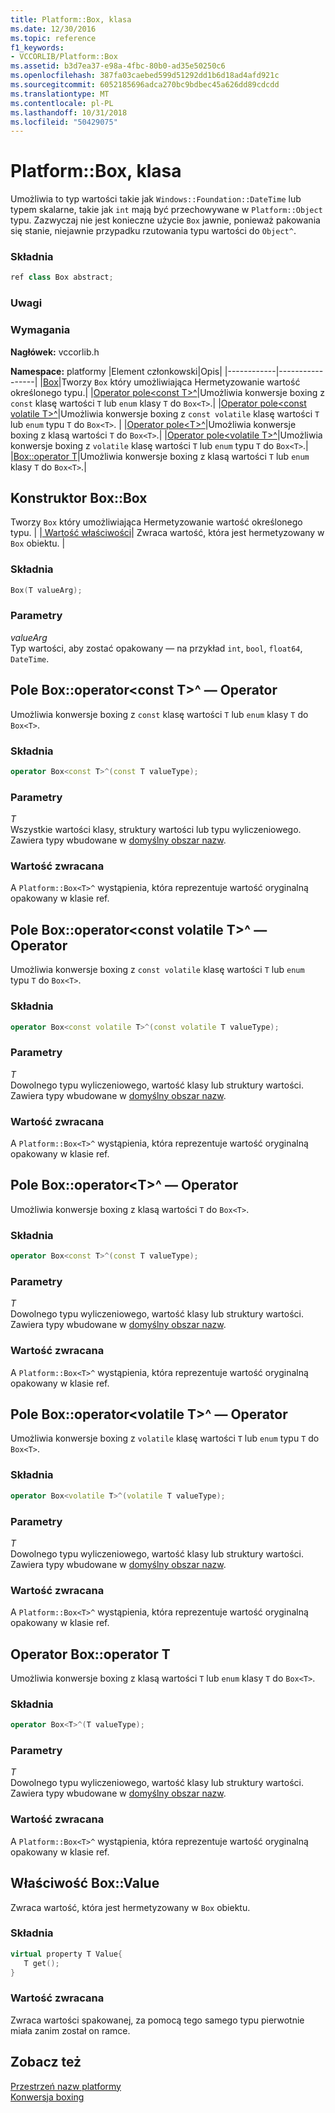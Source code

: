 ```yaml
---
title: Platform::Box, klasa
ms.date: 12/30/2016
ms.topic: reference
f1_keywords:
- VCCORLIB/Platform::Box
ms.assetid: b3d7ea37-e98a-4fbc-80b0-ad35e50250c6
ms.openlocfilehash: 387fa03caebed599d51292dd1b6d18ad4afd921c
ms.sourcegitcommit: 6052185696adca270bc9bdbec45a626dd89cdcdd
ms.translationtype: MT
ms.contentlocale: pl-PL
ms.lasthandoff: 10/31/2018
ms.locfileid: "50429075"
---
```

# <a name="platformbox-class"></a>Platform::Box, klasa

Umożliwia to typ wartości takie jak `Windows::Foundation::DateTime` lub typem skalarne, takie jak `int` mają być przechowywane w `Platform::Object` typu. Zazwyczaj nie jest konieczne użycie `Box` jawnie, ponieważ pakowania się stanie, niejawnie przypadku rzutowania typu wartości do `Object^`.

### <a name="syntax"></a>Składnia

```cpp
ref class Box abstract;
```
  ### <a name="remarks"></a>Uwagi

### <a name="requirements"></a>Wymagania

**Nagłówek:** vccorlib.h

**Namespace:** platformy
|Element członkowski|Opis|
|------------|-----------------|
|[Box](#ctor)|Tworzy `Box` który umożliwiająca Hermetyzowanie wartość określonego typu.|
|[Operator pole&lt;const T&gt;^](#box-const-t)|Umożliwia konwersje boxing z `const` klasę wartości `T` lub `enum` klasy `T` do `Box<T>`.|
|[Operator pole&lt;const volatile T&gt;^](#box-const-volatile-t)|Umożliwia konwersje boxing z `const volatile` klasę wartości `T` lub `enum` typu `T` do `Box<T>`. |
|[Operator pole&lt;T&gt;^](#box-t)|Umożliwia konwersje boxing z klasą wartości `T` do `Box<T>`.|
|[Operator pole&lt;volatile T&gt;^](#box-volatile-t)|Umożliwia konwersje boxing z `volatile` klasę wartości `T` lub `enum` typu `T` do `Box<T>`.|
|[Box::operator T](#t)|Umożliwia konwersje boxing z klasą wartości `T` lub `enum` klasy `T` do `Box<T>`.|
## <a name="ctor"></a> Konstruktor Box::Box

Tworzy `Box` który umożliwiająca Hermetyzowanie wartość określonego typu. | |[ Wartość właściwości](#value)| Zwraca wartość, która jest hermetyzowany w `Box` obiektu. |
### <a name="syntax"></a>Składnia

```cpp
Box(T valueArg);
```

### <a name="parameters"></a>Parametry

*valueArg*<br/>
Typ wartości, aby zostać opakowany — na przykład `int`, `bool`, `float64`, `DateTime`.

## <a name="box-const-t"></a> Pole Box::operator&lt;const T&gt;^ — Operator

Umożliwia konwersje boxing z `const` klasę wartości `T` lub `enum` klasy `T` do `Box<T>`.

### <a name="syntax"></a>Składnia

```cpp
operator Box<const T>^(const T valueType);
```

### <a name="parameters"></a>Parametry

*T*<br/>
Wszystkie wartości klasy, struktury wartości lub typu wyliczeniowego. Zawiera typy wbudowane w [domyślny obszar nazw](../cppcx/default-namespace.md).

### <a name="return-value"></a>Wartość zwracana

A `Platform::Box<T>^` wystąpienia, która reprezentuje wartość oryginalną opakowany w klasie ref.

## <a name="box-const-volatile-t"></a> Pole Box::operator&lt;const volatile T&gt;^ — Operator

Umożliwia konwersje boxing z `const volatile` klasę wartości `T` lub `enum` typu `T` do `Box<T>`.

### <a name="syntax"></a>Składnia

```cpp
operator Box<const volatile T>^(const volatile T valueType);
```

### <a name="parameters"></a>Parametry

*T*<br/>
Dowolnego typu wyliczeniowego, wartość klasy lub struktury wartości. Zawiera typy wbudowane w [domyślny obszar nazw](../cppcx/default-namespace.md).

### <a name="return-value"></a>Wartość zwracana

A `Platform::Box<T>^` wystąpienia, która reprezentuje wartość oryginalną opakowany w klasie ref.

## <a name="box-t"></a> Pole Box::operator&lt;T&gt;^ — Operator

Umożliwia konwersje boxing z klasą wartości `T` do `Box<T>`.

### <a name="syntax"></a>Składnia

```cpp
operator Box<const T>^(const T valueType);
```

### <a name="parameters"></a>Parametry

*T*<br/>
Dowolnego typu wyliczeniowego, wartość klasy lub struktury wartości. Zawiera typy wbudowane w [domyślny obszar nazw](../cppcx/default-namespace.md).

### <a name="return-value"></a>Wartość zwracana

A `Platform::Box<T>^` wystąpienia, która reprezentuje wartość oryginalną opakowany w klasie ref.

## <a name="box-volatile-t"></a> Pole Box::operator&lt;volatile T&gt;^ — Operator

Umożliwia konwersje boxing z `volatile` klasę wartości `T` lub `enum` typu `T` do `Box<T>`.

### <a name="syntax"></a>Składnia

```cpp
operator Box<volatile T>^(volatile T valueType);
```

### <a name="parameters"></a>Parametry

*T*<br/>
Dowolnego typu wyliczeniowego, wartość klasy lub struktury wartości. Zawiera typy wbudowane w [domyślny obszar nazw](../cppcx/default-namespace.md).

### <a name="return-value"></a>Wartość zwracana

A `Platform::Box<T>^` wystąpienia, która reprezentuje wartość oryginalną opakowany w klasie ref.

## <a name="t"></a>  Operator Box::operator T

Umożliwia konwersje boxing z klasą wartości `T` lub `enum` klasy `T` do `Box<T>`.

### <a name="syntax"></a>Składnia

```cpp
operator Box<T>^(T valueType);
```

### <a name="parameters"></a>Parametry

*T*<br/>
Dowolnego typu wyliczeniowego, wartość klasy lub struktury wartości. Zawiera typy wbudowane w [domyślny obszar nazw](../cppcx/default-namespace.md).

### <a name="return-value"></a>Wartość zwracana

A `Platform::Box<T>^` wystąpienia, która reprezentuje wartość oryginalną opakowany w klasie ref.

## <a name="value"></a> Właściwość Box::Value

Zwraca wartość, która jest hermetyzowany w `Box` obiektu.

### <a name="syntax"></a>Składnia

```cpp
virtual property T Value{
   T get();
}
```

### <a name="return-value"></a>Wartość zwracana

Zwraca wartości spakowanej, za pomocą tego samego typu pierwotnie miała zanim został on ramce.

## <a name="see-also"></a>Zobacz też

[Przestrzeń nazw platformy](../cppcx/platform-namespace-c-cx.md)<br/>
[Konwersja boxing](../cppcx/boxing-c-cx.md)